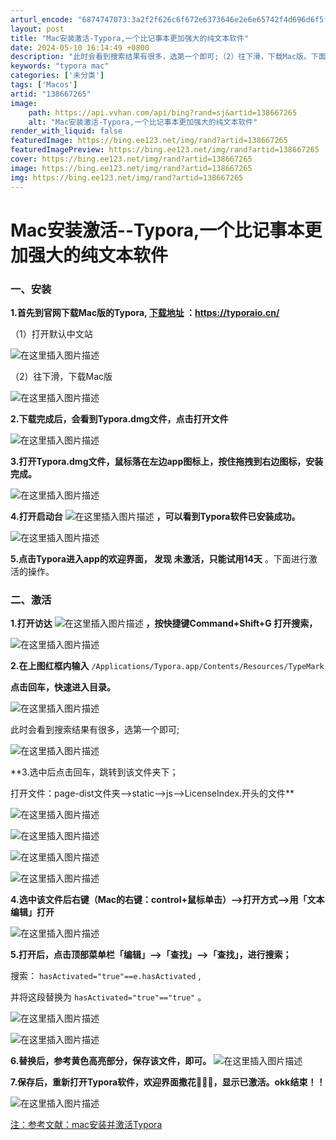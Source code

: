 ```yaml
---
arturl_encode: "6874747073:3a2f2f626c6f672e6373646e2e6e65742f4d696d6f5f59592f:61727469636c652f64657461696c732f313338363637323635"
layout: post
title: "Mac安装激活-Typora,一个比记事本更加强大的纯文本软件"
date: 2024-05-10 16:14:49 +0800
description: "此时会看到搜索结果有很多，选第一个即可;（2）往下滑，下载Mac版。下面进行激活的操作。（1）打开默认中文站。"
keywords: "typora mac"
categories: ['未分类']
tags: ['Macos']
artid: "138667265"
image:
    path: https://api.vvhan.com/api/bing?rand=sj&artid=138667265
    alt: "Mac安装激活-Typora,一个比记事本更加强大的纯文本软件"
render_with_liquid: false
featuredImage: https://bing.ee123.net/img/rand?artid=138667265
featuredImagePreview: https://bing.ee123.net/img/rand?artid=138667265
cover: https://bing.ee123.net/img/rand?artid=138667265
image: https://bing.ee123.net/img/rand?artid=138667265
img: https://bing.ee123.net/img/rand?artid=138667265
---
```


# Mac安装激活--Typora,一个比记事本更加强大的纯文本软件

### 一、安装

**1.首先到官网下载Mac版的Typora,
[下载地址](https://typoraio.cn/)
：https://typoraio.cn/**

（1）打开默认中文站
  
![在这里插入图片描述](https://i-blog.csdnimg.cn/blog_migrate/b1fc2140cdcf5616b76cf151ff7fb5df.png)
  
（2）往下滑，下载Mac版
  
![在这里插入图片描述](https://i-blog.csdnimg.cn/blog_migrate/cf1e73d3dcf003564ec582f21c3786f4.png)
  
**2.下载完成后，会看到Typora.dmg文件，点击打开文件**
  
![在这里插入图片描述](https://i-blog.csdnimg.cn/blog_migrate/213985c82dfff2d3058ba387e1e49983.png)
  
**3.打开Typora.dmg文件，鼠标落在左边app图标上，按住拖拽到右边图标，安装完成。**

![在这里插入图片描述](https://i-blog.csdnimg.cn/blog_migrate/2d7fbccc774bf0e949cfb20e8965d171.png)
  
**4.打开启动台**
![在这里插入图片描述](https://i-blog.csdnimg.cn/blog_migrate/7661c9b57057666fa1155ccb51c60865.png)
**，可以看到Typora软件已安装成功。**
  
![在这里插入图片描述](https://i-blog.csdnimg.cn/blog_migrate/450bf463d135647e9dc881ca044a4e6b.png)

**5.点击Typora进入app的欢迎界面，
**发现**
未激活，只能试用14天**
。下面进行激活的操作。

### 二、激活

**1.打开访达**
![在这里插入图片描述](https://i-blog.csdnimg.cn/blog_migrate/7852d6993daffae0cb43ba524758b6ea.png)
**，按快捷键Command+Shift+G 打开搜索，**
  
![在这里插入图片描述](https://i-blog.csdnimg.cn/blog_migrate/4a69e88fea2408fe3266a52550bcc5fa.png)

**2.在上图红框内输入**
`/Applications/Typora.app/Contents/Resources/TypeMark`
  
**点击回车，快速进入目录。**
  
![在这里插入图片描述](https://i-blog.csdnimg.cn/blog_migrate/f1649e8d85754e55c5b5ef94c0ec955d.png)

此时会看到搜索结果有很多，选第一个即可;
  
![在这里插入图片描述](https://i-blog.csdnimg.cn/blog_migrate/ad32fb35b0d2dc179f388f7918337750.png)
  
**3.选中后点击回车，跳转到该文件夹下；
  
打开文件：page-dist文件夹–>static–>js–>LicenseIndex.开头的文件**
  
![在这里插入图片描述](https://i-blog.csdnimg.cn/blog_migrate/f0faac7114067ece10b4ffab7a63e5df.png)
  
![在这里插入图片描述](https://i-blog.csdnimg.cn/blog_migrate/94876c96e5e69ebcfa3e194af7d8171d.png)
  
![在这里插入图片描述](https://i-blog.csdnimg.cn/blog_migrate/1b19806c28b69ed347dec10d1862e6e7.png)
  
![在这里插入图片描述](https://i-blog.csdnimg.cn/blog_migrate/5884d1f46bc4806b61d9876ddb63c5c1.png)
  
**4.选中该文件后右键（Mac的右键：control+鼠标单击）–>打开方式–>用「文本编辑」打开**
  
![在这里插入图片描述](https://i-blog.csdnimg.cn/blog_migrate/c9b58492da8572bc091c63aaa1ad7d70.png)
  
**5.打开后，点击顶部菜单栏「编辑」–>「查找」–>「查找」，进行搜索；**
  
搜索：
`hasActivated="true"==e.hasActivated`
,
  
并将这段替换为
`hasActivated="true"=="true"`
。

![在这里插入图片描述](https://i-blog.csdnimg.cn/blog_migrate/d8ad41c5e4d4005c35453d9893b6fd28.png)

![在这里插入图片描述](https://i-blog.csdnimg.cn/blog_migrate/b74dd0b10133031b204e64d1cdb20b21.png)
  
**6.替换后，参考黄色高亮部分，保存该文件，即可。**
![在这里插入图片描述](https://i-blog.csdnimg.cn/blog_migrate/a5a6275ba7317926badc004a296368f4.png)
  
**7.保存后，重新打开Typora软件，欢迎界面撒花🎉🎉🎉，显示已激活。okk结束！！**
  
![在这里插入图片描述](https://i-blog.csdnimg.cn/blog_migrate/f316e4ea26ef7defdc9138159ba52d95.png)

[注：参考文献：mac安装并激活Typora](https://www.jalen-qian.com/p/mac%E5%AE%89%E8%A3%85%E5%B9%B6%E6%BF%80%E6%B4%BBtypora/)